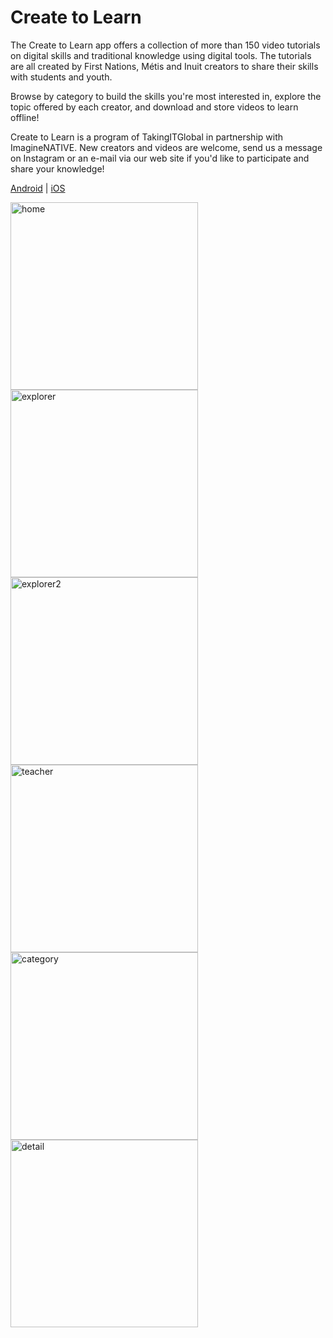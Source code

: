 # Create to Learn

The Create to Learn app offers a collection of more than 150 video tutorials on digital skills and traditional knowledge using digital tools. The tutorials are all created by First Nations, Métis and Inuit creators to share their skills with students and youth.

Browse by category to build the skills you're most interested in, explore the topic offered by each creator, and download and store videos to learn offline!

Create to Learn is a program of TakingITGlobal in partnership with ImagineNATIVE. New creators and videos are welcome, send us a message on Instagram or an e-mail via our web site if you'd like to participate and share your knowledge!

[Android](https://play.google.com/store/apps/details?id=com.createtolearn_ios&hl=en) | [iOS](https://apps.apple.com/us/app/create-to-learn/id1505299634?platform=iphone)

<img src="./images/home.png" width="300" height="auto" alt="home" /> <img src="./images/explorer.png" width="300" height="auto" alt="explorer" /> <img src="./images/explorer2.png" width="300" height="auto" alt="explorer2" /> <img src="./images/teacher.png" width="300" height="auto" alt="teacher" /> <img src="./images/category.png" width="300" height="auto" alt="category" /> <img src="./images/detail.png" width="300" height="auto" alt="detail" />